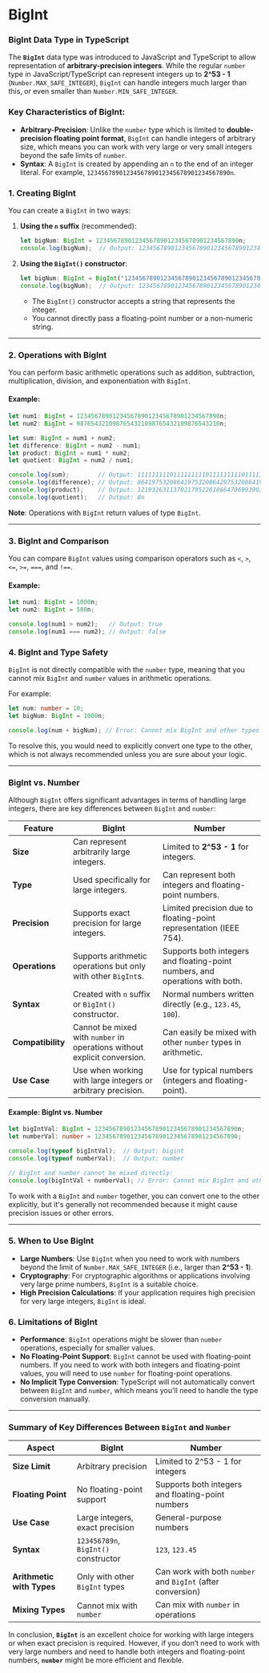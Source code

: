 # BigInt

### BigInt Data Type in TypeScript

The **`BigInt`** data type was introduced to JavaScript and TypeScript to allow representation of **arbitrary-precision integers**. While the regular `number` type in JavaScript/TypeScript can represent integers up to **2^53 - 1** (`Number.MAX_SAFE_INTEGER`), `BigInt` can handle integers much larger than this, or even smaller than `Number.MIN_SAFE_INTEGER`.

### Key Characteristics of BigInt:

* **Arbitrary-Precision**: Unlike the `number` type which is limited to **double-precision floating point format**, `BigInt` can handle integers of arbitrary size, which means you can work with very large or very small integers beyond the safe limits of `number`.
* **Syntax**: A `BigInt` is created by appending an `n` to the end of an integer literal. For example, `1234567890123456789012345678901234567890n`.

### 1. **Creating BigInt**

You can create a `BigInt` in two ways:

1. **Using the `n` suffix** (recommended):

   ```typescript
   let bigNum: BigInt = 1234567890123456789012345678901234567890n;
   console.log(bigNum);  // Output: 1234567890123456789012345678901234567890n
   ```

2. **Using the `BigInt()` constructor**:

   ```typescript
   let bigNum: BigInt = BigInt("1234567890123456789012345678901234567890");
   console.log(bigNum);  // Output: 1234567890123456789012345678901234567890n
   ```

    * The `BigInt()` constructor accepts a string that represents the integer.
    * You cannot directly pass a floating-point number or a non-numeric string.

---

### 2. **Operations with BigInt**

You can perform basic arithmetic operations such as addition, subtraction, multiplication, division, and exponentiation with `BigInt`.

#### Example:

```typescript
let num1: BigInt = 1234567890123456789012345678901234567890n;
let num2: BigInt = 9876543210987654321098765432109876543210n;

let sum: BigInt = num1 + num2;
let difference: BigInt = num2 - num1;
let product: BigInt = num1 * num2;
let quotient: BigInt = num2 / num1;

console.log(sum);        // Output: 11111111101111111110111111111011111111100n
console.log(difference); // Output: 8641975320864197532086429753208641975320n
console.log(product);    // Output: 121932631137021795226186647069939035392315418531801907245933536542406477279031453736177535709258073310000n
console.log(quotient);   // Output: 8n
```

**Note**: Operations with `BigInt` return values of type `BigInt`.

---

### 3. **BigInt and Comparison**

You can compare `BigInt` values using comparison operators such as `<`, `>`, `<=`, `>=`, `===`, and `!==`.

#### Example:

```typescript
let num1: BigInt = 1000n;
let num2: BigInt = 500n;

console.log(num1 > num2);   // Output: true
console.log(num1 === num2); // Output: false
```

### 4. **BigInt and Type Safety**

`BigInt` is not directly compatible with the `number` type, meaning that you cannot mix `BigInt` and `number` values in arithmetic operations.

For example:

```typescript
let num: number = 10;
let bigNum: BigInt = 1000n;

console.log(num + bigNum); // Error: Cannot mix BigInt and other types
```

To resolve this, you would need to explicitly convert one type to the other, which is not always recommended unless you are sure about your logic.

---

### BigInt vs. Number

Although `BigInt` offers significant advantages in terms of handling large integers, there are key differences between `BigInt` and `number`:

| **Feature**       | **BigInt**                                                               | **Number**                                                                   |
| ----------------- | ------------------------------------------------------------------------ | ---------------------------------------------------------------------------- |
| **Size**          | Can represent arbitrarily large integers.                                | Limited to **2^53 - 1** for integers.                                        |
| **Type**          | Used specifically for large integers.                                    | Can represent both integers and floating-point numbers.                      |
| **Precision**     | Supports exact precision for large integers.                             | Limited precision due to floating-point representation (IEEE 754).           |
| **Operations**    | Supports arithmetic operations but only with other `BigInt`s.            | Supports both integers and floating-point numbers, and operations with both. |
| **Syntax**        | Created with `n` suffix or `BigInt()` constructor.                       | Normal numbers written directly (e.g., `123.45`, `100`).                     |
| **Compatibility** | Cannot be mixed with `number` in operations without explicit conversion. | Can easily be mixed with other `number` types in arithmetic.                 |
| **Use Case**      | Use when working with large integers or arbitrary precision.             | Use for typical numbers (integers and floating-point).                       |

#### Example: BigInt vs. Number

```typescript
let bigIntVal: BigInt = 1234567890123456789012345678901234567890n;
let numberVal: number = 1234567890123456789012345678901234567890;

console.log(typeof bigIntVal);  // Output: bigint
console.log(typeof numberVal);  // Output: number

// BigInt and number cannot be mixed directly:
console.log(bigIntVal + numberVal); // Error: Cannot mix BigInt and other types.
```

To work with a `BigInt` and `number` together, you can convert one to the other explicitly, but it's generally not recommended because it might cause precision issues or other errors.

---

### 5. **When to Use BigInt**

* **Large Numbers**: Use `BigInt` when you need to work with numbers beyond the limit of `Number.MAX_SAFE_INTEGER` (i.e., larger than **2^53 - 1**).
* **Cryptography**: For cryptographic algorithms or applications involving very large prime numbers, `BigInt` is a suitable choice.
* **High Precision Calculations**: If your application requires high precision for very large integers, `BigInt` is ideal.

### 6. **Limitations of BigInt**

* **Performance**: `BigInt` operations might be slower than `number` operations, especially for smaller values.
* **No Floating-Point Support**: `BigInt` cannot be used with floating-point numbers. If you need to work with both integers and floating-point values, you will need to use `number` for floating-point operations.
* **No Implicit Type Conversion**: TypeScript will not automatically convert between `BigInt` and `number`, which means you'll need to handle the type conversion manually.

---

### Summary of Key Differences Between `BigInt` and `Number`

| **Aspect**                | **BigInt**                           | **Number**                                                  |
| ------------------------- | ------------------------------------ | ----------------------------------------------------------- |
| **Size Limit**            | Arbitrary precision                  | Limited to 2^53 - 1 for integers                            |
| **Floating Point**        | No floating-point support            | Supports both integers and floating-point numbers           |
| **Use Case**              | Large integers, exact precision      | General-purpose numbers                                     |
| **Syntax**                | `123456789n`, `BigInt()` constructor | `123`, `123.45`                                             |
| **Arithmetic with Types** | Only with other `BigInt` types       | Can work with both `number` and `BigInt` (after conversion) |
| **Mixing Types**          | Cannot mix with `number`             | Can mix with `number` in operations                         |

In conclusion, **`BigInt`** is an excellent choice for working with large integers or when exact precision is required. However, if you don’t need to work with very large numbers and need to handle both integers and floating-point numbers, **`number`** might be more efficient and flexible.
